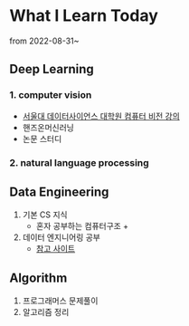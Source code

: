 # What I Learn Today

from 2022-08-31~

## Deep Learning


  ### 1. computer vision
  
   - [서울대 데이터사이언스 대학원 컴퓨터 비전 강의](https://www.youtube.com/playlist?list=PL0E_1UqNACXD5trR4II4ltJ0dBBt0ztTV)
   - 핸즈온머신러닝
   - 논문 스터디
     
     
  ### 2. natural language processing
  

## Data Engineering
  1. 기본 CS 지식
      - 혼자 공부하는 컴퓨터구조 + 
  2. 데이터 엔지니어링 공부
      - [참고 사이트](https://kadensungbincho.tistory.com/14)
  

## Algorithm
  1. 프로그래머스 문제풀이
  2. 알고리즘 정리

